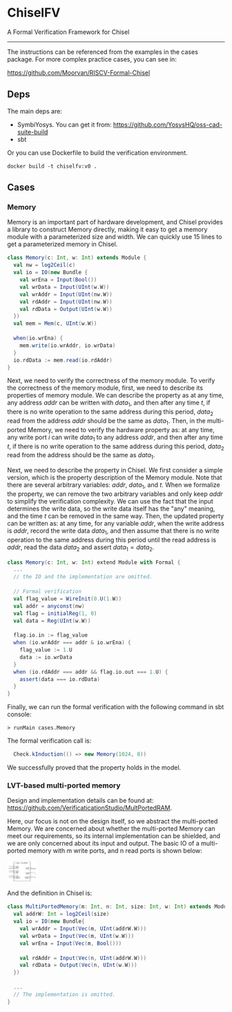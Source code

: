 # ChiselFV
A Formal Verification Framework for Chisel

---

The instructions can be referenced from the examples in the cases package. For more complex practice cases, you can see in: 

https://github.com/Moorvan/RISCV-Formal-Chisel


## Deps

The main deps are:
- SymbiYosys. You can get it from: https://github.com/YosysHQ/oss-cad-suite-build
- sbt

Or you can use Dockerfile to build the verification environment.

```shell
docker build -t chiselfv:v0 .
```

## Cases

### Memory

Memory is an important part of hardware development, and Chisel provides a library to construct Memory directly, making it easy to get a memory module with a parameterized size and width.
We can quickly use 15 lines to get a parameterized memory in Chisel.

```scala
class Memory(c: Int, w: Int) extends Module {
  val nw = log2Ceil(c)
  val io = IO(new Bundle {
    val wrEna = Input(Bool())
    val wrData = Input(UInt(w.W))
    val wrAddr = Input(UInt(nw.W))
    val rdAddr = Input(UInt(nw.W))
    val rdData = Output(UInt(w.W))
  })
  val mem = Mem(c, UInt(w.W))

  when(io.wrEna) {
    mem.write(io.wrAddr, io.wrData)
  }
  io.rdData := mem.read(io.rdAddr)
}
```

Next, we need to verify the correctness of the memory module. To verify the correctness of the memory module, first, we need to describe its properties of memory module. We can describe the property as at any time, any address $addr$ can be written with $data_1$, and then after any time $t$, if there is no write operation to the same address during this period, $data_2$ read from the address $addr$ should be the same as $data_1$. Then, in the multi-ported Memory, we need to verify the hardware property as: at any time, any write port $i$ can write $data_1$ to any address $addr$, and then after any time $t$, if there is no write operation to the same address during this period, $data_2$ read from the address should be the same as $data_1$.

Next, we need to describe the property in Chisel. We first consider a simple version, which is the property description of the Memory module. Note that there are several arbitrary variables: $addr$, $data_1$, and $t$. When we formalize the property, we can remove the two arbitrary variables and only keep $addr$ to simplify the verification complexity. We can use the fact that the input determines the write data, so the write data itself has the "any" meaning, and the time $t$ can be removed in the same way. Then, the updated property can be written as: at any time, for any variable $addr$, when the write address is $addr$, record the write data $data_1$, and then assume that there is no write operation to the same address during this period until the read address is $addr$, read the data $data_2$ and assert $data_1 = data_2$. 

```scala
class Memory(c: Int, w: Int) extend Module with Formal {
  ...
  // the IO and the implementation are omitted.
  
  // Formal verification
  val flag_value = WireInit(0.U(1.W))
  val addr = anyconst(nw)
  val flag = initialReg(1, 0)
  val data = Reg(UInt(w.W))

  flag.io.in := flag_value
  when (io.wrAddr === addr & io.wrEna) {
    flag_value := 1.U
    data := io.wrData
  }
  when (io.rdAddr === addr && flag.io.out === 1.U) {
    assert(data === io.rdData)
  }
}
```

Finally, we can run the formal verification with the following command in sbt console:

```shell
> runMain cases.Memory
```

The formal verification call is:

```scala
  Check.kInduction(() => new Memory(1024, 8))
```

We successfully proved that the property holds in the model.

### LVT-based multi-ported memory

Design and implementation details can be found at: https://github.com/VerificaticationStudio/MultPortedRAM.

Here, our focus is not on the design itself, so we abstract the multi-ported Memory. We are concerned about whether the multi-ported Memory can meet our requirements, so its internal implementation can be shielded, and we are only concerned about its input and output. The basic IO of a multi-ported memory with m write ports, and n read ports is shown below:

<img src="https://raw.githubusercontent.com/Moorvan/PictureHost/main/chiselfv/mpmemoryio.png" height="50" />

And the definition in Chisel is:

```scala
class MultiPortedMemory(m: Int, n: Int, size: Int, w: Int) extends Module {
  val addrW: Int = log2Ceil(size)
  val io = IO(new Bundle{
    val wrAddr = Input(Vec(m, UInt(addrW.W)))
    val wrData = Input(Vec(m, UInt(w.W)))
    val wrEna = Input(Vec(m, Bool()))

    val rdAddr = Input(Vec(n, UInt(addrW.W)))
    val rdData = Output(Vec(n, UInt(w.W)))
  })

  ...
  // The implementation is omitted.
}
```

